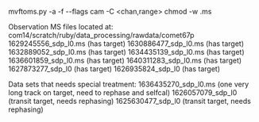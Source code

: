 mvftoms.py -a -f --flags cam -C <chan,range> <katdaltoken>
chmod -w <msfile>.ms

Observation MS files located at: com14/scratch/ruby/data_processing/rawdata/comet67p
1629245556_sdp_l0.ms (has target)
1630886477_sdp_l0.ms (has target)
1632889052_sdp_l0.ms (has target)
1634435139_sdp_l0.ms (has target)
1636601859_sdp_l0.ms (has target)
1640311283_sdp_l0.ms (has target)
1627873277_sdp_l0 (has target)
1626935824_sdp_l0 (has target)

Data sets that needs special treatment:
1636435270_sdp_l0.ms (one very long track on target, need to rephase and selfcal)
1626057079_sdp_l0 (transit target, needs rephasing)
1625630477_sdp_l0 (transit target, needs rephasing)

